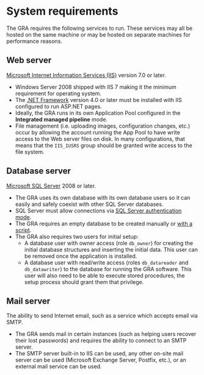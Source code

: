 # System requirements

The GRA requires the following services to run. These services may all be hosted on the same machine
or may be hosted on separate machines for performance reasons.

## Web server
[Microsoft Internet Information Services (IIS)](https://www.iis.net/) version 7.0
  or later.
  * Windows Server 2008 shipped with IIS 7 making it the minimum requirement for operating system.
  * The [.NET Framework](https://msdn.microsoft.com/en-us/vstudio/aa496123.aspx) version 4.0 or later must be installed with IIS configured to run ASP.NET pages.
  * Ideally, the GRA runs in its own Application Pool configured in the **Integrated managed pipeline** mode.
  * File management (i.e. uploading images, configuration changes, etc.) occur by allowing the account running the App Pool to have write access to the Web server files on disk. In many configurations, that means that the `IIS_IUSRS` group should be granted write access to the file system.

## Database server
[Microsoft SQL Server](http://www.microsoft.com/en-us/server-cloud/products/sql-server/) 2008 or later.
  * The GRA uses its own database with its own database users so it can easily and safely coexist with other SQL Server databases.
  * SQL Server must allow connections via [SQL Server authentication mode](https://msdn.microsoft.com/en-us/library/ms144284.aspx).
  * The GRA requires an empty database to be created manually or [with a script](https://raw.githubusercontent.com/MCLD/greatreadingadventure/master/CreateDatabase.sql).
  * The GRA also requires two users for initial setup:
    * A database user with owner access (role `db_owner`) for creating the initial database structures and inserting the initial data. This user can be removed once the application is installed.
    * A database user with read/write access (roles `db_datareader` and `db_datawriter`) to the database for running the GRA software. This user will also need to be able to execute stored procedures, the setup process should grant them that privilege.

## Mail server
The ability to send Internet email, such as a service which accepts email via SMTP.
  * The GRA sends mail in certain instances (such as helping users recover their lost passwords) and requires the ability to connect to an SMTP server.
  * The SMTP server built-in to IIS can be used, any other on-site mail server can be used (Microsoft Exchange Server, Postfix, etc.), or an external mail service can be used.